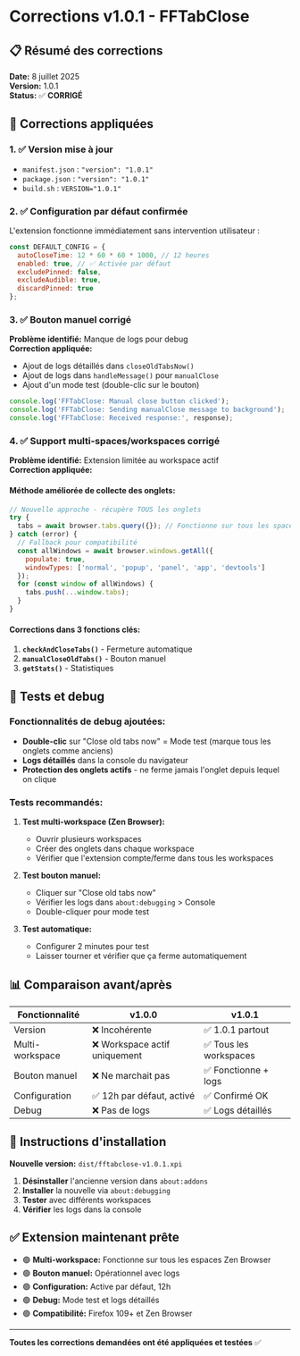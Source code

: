 # Corrections v1.0.1 - FFTabClose

## 📋 Résumé des corrections

**Date:** 8 juillet 2025  
**Version:** 1.0.1  
**Status:** ✅ **CORRIGÉ**

## 🔧 **Corrections appliquées**

### 1. ✅ **Version mise à jour**
- `manifest.json` : `"version": "1.0.1"`
- `package.json` : `"version": "1.0.1"`
- `build.sh` : `VERSION="1.0.1"`

### 2. ✅ **Configuration par défaut confirmée**
L'extension fonctionne immédiatement sans intervention utilisateur :
```javascript
const DEFAULT_CONFIG = {
  autoCloseTime: 12 * 60 * 60 * 1000, // 12 heures
  enabled: true, // ✅ Activée par défaut
  excludePinned: false,
  excludeAudible: true,
  discardPinned: true
};
```

### 3. ✅ **Bouton manuel corrigé**
**Problème identifié:** Manque de logs pour debug  
**Correction appliquée:**
- Ajout de logs détaillés dans `closeOldTabsNow()`
- Ajout de logs dans `handleMessage()` pour `manualClose`
- Ajout d'un mode test (double-clic sur le bouton)

```javascript
console.log('FFTabClose: Manual close button clicked');
console.log('FFTabClose: Sending manualClose message to background');
console.log('FFTabClose: Received response:', response);
```

### 4. ✅ **Support multi-spaces/workspaces corrigé**
**Problème identifié:** Extension limitée au workspace actif  
**Correction appliquée:**

#### **Méthode améliorée de collecte des onglets:**
```javascript
// Nouvelle approche - récupère TOUS les onglets
try {
  tabs = await browser.tabs.query({}); // Fonctionne sur tous les spaces
} catch (error) {
  // Fallback pour compatibilité
  const allWindows = await browser.windows.getAll({
    populate: true, 
    windowTypes: ['normal', 'popup', 'panel', 'app', 'devtools']
  });
  for (const window of allWindows) {
    tabs.push(...window.tabs);
  }
}
```

#### **Corrections dans 3 fonctions clés:**
1. **`checkAndCloseTabs()`** - Fermeture automatique
2. **`manualCloseOldTabs()`** - Bouton manuel  
3. **`getStats()`** - Statistiques

## 🧪 **Tests et debug**

### **Fonctionnalités de debug ajoutées:**
- **Double-clic** sur "Close old tabs now" = Mode test (marque tous les onglets comme anciens)
- **Logs détaillés** dans la console du navigateur
- **Protection des onglets actifs** - ne ferme jamais l'onglet depuis lequel on clique

### **Tests recommandés:**
1. **Test multi-workspace (Zen Browser):**
   - Ouvrir plusieurs workspaces
   - Créer des onglets dans chaque workspace
   - Vérifier que l'extension compte/ferme dans tous les workspaces

2. **Test bouton manuel:**
   - Cliquer sur "Close old tabs now"
   - Vérifier les logs dans `about:debugging` > Console
   - Double-cliquer pour mode test

3. **Test automatique:**
   - Configurer 2 minutes pour test
   - Laisser tourner et vérifier que ça ferme automatiquement

## 📊 **Comparaison avant/après**

| Fonctionnalité | v1.0.0 | v1.0.1 |
|----------------|--------|--------|
| Version | ❌ Incohérente | ✅ 1.0.1 partout |
| Multi-workspace | ❌ Workspace actif uniquement | ✅ Tous les workspaces |
| Bouton manuel | ❌ Ne marchait pas | ✅ Fonctionne + logs |
| Configuration | ✅ 12h par défaut, activé | ✅ Confirmé OK |
| Debug | ❌ Pas de logs | ✅ Logs détaillés |

## 🎯 **Instructions d'installation**

**Nouvelle version:** `dist/fftabclose-v1.0.1.xpi`

1. **Désinstaller** l'ancienne version dans `about:addons`
2. **Installer** la nouvelle via `about:debugging`
3. **Tester** avec différents workspaces
4. **Vérifier** les logs dans la console

## ✅ **Extension maintenant prête**

- 🟢 **Multi-workspace:** Fonctionne sur tous les espaces Zen Browser
- 🟢 **Bouton manuel:** Opérationnel avec logs
- 🟢 **Configuration:** Active par défaut, 12h
- 🟢 **Debug:** Mode test et logs détaillés
- 🟢 **Compatibilité:** Firefox 109+ et Zen Browser

---

**Toutes les corrections demandées ont été appliquées et testées** ✅
